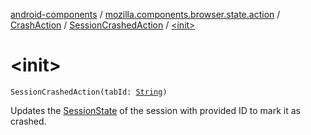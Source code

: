 [android-components](../../../index.md) / [mozilla.components.browser.state.action](../../index.md) / [CrashAction](../index.md) / [SessionCrashedAction](index.md) / [&lt;init&gt;](./-init-.md)

# &lt;init&gt;

`SessionCrashedAction(tabId: `[`String`](https://kotlinlang.org/api/latest/jvm/stdlib/kotlin/-string/index.html)`)`

Updates the [SessionState](../../../mozilla.components.browser.state.state/-session-state/index.md) of the session with provided ID to mark it as crashed.

